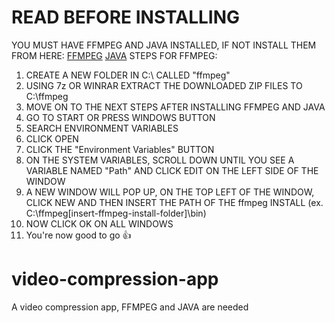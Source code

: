 # READ BEFORE INSTALLING
YOU MUST HAVE FFMPEG AND JAVA INSTALLED, IF NOT INSTALL THEM FROM HERE:
[FFMPEG](https://github.com/BtbN/FFmpeg-Builds/releases)
[JAVA](https://www.java.com/en/)
STEPS FOR FFMPEG:
1. CREATE A NEW FOLDER IN C:\ CALLED "ffmpeg"
2. USING 7z OR WINRAR EXTRACT THE DOWNLOADED ZIP FILES TO C:\ffmpeg
3. MOVE ON TO THE NEXT STEPS
AFTER INSTALLING FFMPEG AND JAVA
1. GO TO START OR PRESS WINDOWS BUTTON
2. SEARCH ENVIRONMENT VARIABLES
3. CLICK OPEN
4. CLICK THE "Environment Variables" BUTTON
5. ON THE SYSTEM VARIABLES, SCROLL DOWN UNTIL YOU SEE A VARIABLE NAMED "Path" AND CLICK EDIT ON THE LEFT SIDE OF THE WINDOW
6. A NEW WINDOW WILL POP UP, ON THE TOP LEFT OF THE WINDOW, CLICK NEW AND THEN INSERT THE PATH OF THE ffmpeg INSTALL (ex. C:\ffmpeg\[insert-ffmpeg-install-folder]\bin)
7. NOW CLICK OK ON ALL WINDOWS
8. You're now good to go 👍
# video-compression-app
A video compression app, FFMPEG and JAVA are needed

